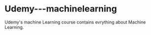 # Udemy---machinelearning
Udemy's machine Learning course contains evrything about Machine Learning.
